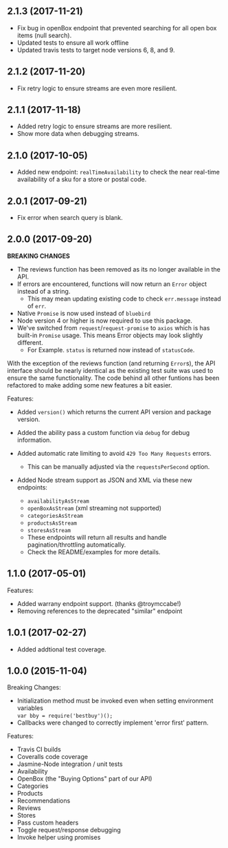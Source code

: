 ## 2.1.3 (2017-11-21)
  - Fix bug in openBox endpoint that prevented searching for all open box items (null search).
  - Updated tests to ensure all work offline
  - Updated travis tests to target node versions 6, 8, and 9.

## 2.1.2 (2017-11-20)
  - Fix retry logic to ensure streams are even more resilient.

## 2.1.1 (2017-11-18)
  - Added retry logic to ensure streams are more resilient.
  - Show more data when debugging streams.

## 2.1.0 (2017-10-05)
  - Added new endpoint: `realTimeAvailability` to check the near real-time availability of a sku for a store or postal code.

## 2.0.1 (2017-09-21)
  - Fix error when search query is blank.

## 2.0.0 (2017-09-20)

**BREAKING CHANGES**
  - The reviews function has been removed as its no longer available in the API.
  - If errors are encountered, functions will now return an `Error` object instead of a string.
    - This may mean updating existing code to check `err.message` instead of `err`.
  - Native `Promise` is now used instead of `bluebird`
  - Node version 4 or higher is now required to use this package.
  - We've switched from `request`/`request-promise` to `axios` which is has built-in `Promise` usage. This means Error objects may look slightly different.
    - For Example. `status` is returned now instead of `statusCode`.

With the exception of the reviews function (and returning `Error`s), the API interface should be nearly identical as the existing test suite was used to ensure the same functionality. The code behind all other funtions has been refactored to make adding some new features a bit easier.

Features:
  - Added `version()` which returns the current API version and package version.
  - Added the ability pass a custom function via `debug` for debug information.
  - Added automatic rate limiting to avoid `429 Too Many Requests` errors.
    - This can be manually adjusted via the `requestsPerSecond` option.

  - Added Node stream support as JSON and XML via these new endpoints:
    - `availabilityAsStream`
    - `openBoxAsStream` (xml streaming not supported)
    - `categoriesAsStream`
    - `productsAsStream`
    - `storesAsStream`
    - These endpoints will return all results and handle pagination/throttling automatically.
    - Check the README/examples for more details.

## 1.1.0 (2017-05-01)

Features:
  - Added warrany endpoint support. (thanks @troymccabe!)
  - Removing references to the deprecated "similar" endpoint

## 1.0.1 (2017-02-27)

- Added addtional test coverage.

## 1.0.0 (2015-11-04)

Breaking Changes:

  - Initialization method must be invoked even when setting environment variables<br>
    `var bby = require('bestbuy')();`
  - Callbacks were changed to correctly implement 'error first' pattern.<br>

Features:

  - Travis CI builds
  - Coveralls code coverage
  - Jasmine-Node integration / unit tests
  - Availability
  - OpenBox (the "Buying Options" part of our API)
  - Categories
  - Products
  - Recommendations
  - Reviews
  - Stores
  - Pass custom headers
  - Toggle request/response debugging
  - Invoke helper using promises